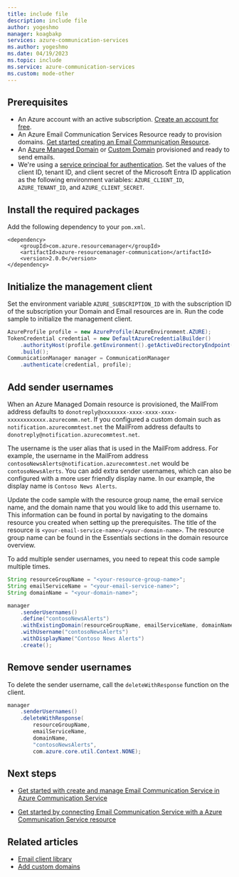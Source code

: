 ```yaml
---
title: include file
description: include file
author: yogeshmo
manager: koagbakp
services: azure-communication-services
ms.author: yogeshmo
ms.date: 04/19/2023
ms.topic: include
ms.service: azure-communication-services
ms.custom: mode-other
---
```


## Prerequisites

- An Azure account with an active subscription. [Create an account for free](https://azure.microsoft.com/pricing/purchase-options/azure-account?cid=msft_learn).
- An Azure Email Communication Services Resource ready to provision domains. [Get started creating an Email Communication Resource](../create-email-communication-resource.md).
- An [Azure Managed Domain](../add-azure-managed-domains.md) or [Custom Domain](../add-custom-verified-domains.md) provisioned and ready to send emails.
- We're using a [service principal for authentication](/entra/identity-platform/howto-create-service-principal-portal). Set the values of the client ID, tenant ID, and client secret of the Microsoft Entra ID application as the following environment variables: `AZURE_CLIENT_ID`, `AZURE_TENANT_ID`, and `AZURE_CLIENT_SECRET`.

## Install the required packages

Add the following dependency to your `pom.xml`.

```
<dependency>
    <groupId>com.azure.resourcemanager</groupId>
    <artifactId>azure-resourcemanager-communication</artifactId>
    <version>2.0.0</version>
</dependency>
```

## Initialize the management client

Set the environment variable `AZURE_SUBSCRIPTION_ID` with the subscription ID of the subscription your Domain and Email resources are in. Run the code sample to initialize the management client.

```java
AzureProfile profile = new AzureProfile(AzureEnvironment.AZURE);
TokenCredential credential = new DefaultAzureCredentialBuilder()
    .authorityHost(profile.getEnvironment().getActiveDirectoryEndpoint())
    .build();
CommunicationManager manager = CommunicationManager
    .authenticate(credential, profile);
```

## Add sender usernames

When an Azure Managed Domain resource is provisioned, the MailFrom address defaults to `donotreply@xxxxxxxx-xxxx-xxxx-xxxx-xxxxxxxxxxxx.azurecomm.net`. If you configured a custom domain such as `notification.azurecommtest.net` the MailFrom address defaults to `donotreply@notification.azurecommtest.net`.

The username is the user alias that is used in the MailFrom address. For example, the username in the MailFrom address `contosoNewsAlerts@notification.azurecommtest.net` would be `contosoNewsAlerts`. You can add extra sender usernames, which can also be configured with a more user friendly display name. In our example, the display name is `Contoso News Alerts`.

Update the code sample with the resource group name, the email service name, and the domain name that you would like to add this username to. This information can be found in portal by navigating to the domains resource you created when setting up the prerequisites. The title of the resource is `<your-email-service-name>/<your-domain-name>`. The resource group name can be found in the Essentials sections in the domain resource overview.

To add multiple sender usernames, you need to repeat this code sample multiple times.

```java
String resourceGroupName = "<your-resource-group-name>";
String emailServiceName = "<your-email-service-name>";
String domainName = "<your-domain-name>";

manager
    .senderUsernames()
    .define("contosoNewsAlerts")
    .withExistingDomain(resourceGroupName, emailServiceName, domainName)
    .withUsername("contosoNewsAlerts")
    .withDisplayName("Contoso News Alerts")
    .create();
```

## Remove sender usernames

To delete the sender username, call the `deleteWithResponse` function on the client.

```java
manager
    .senderUsernames()
    .deleteWithResponse(
        resourceGroupName,
        emailServiceName,
        domainName,
        "contosoNewsAlerts",
        com.azure.core.util.Context.NONE);
```

## Next steps

* [Get started with create and manage Email Communication Service in Azure Communication Service](../create-email-communication-resource.md)

* [Get started by connecting Email Communication Service with a Azure Communication Service resource](../connect-email-communication-resource.md)

## Related articles

- [Email client library](../../../concepts/email/sdk-features.md)
- [Add custom domains](../add-custom-verified-domains.md)
